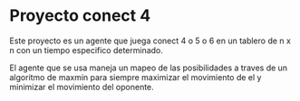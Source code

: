 # Proyecto conect 4

Este proyecto es un agente que juega conect 4 o 5 o 6 en un tablero de n x n
con un tiempo especifico determinado.

El agente que se usa maneja un mapeo de las posibilidades a traves
de un algoritmo de maxmin para siempre maximizar el movimiento de el
y minimizar el movimiento del oponente.
